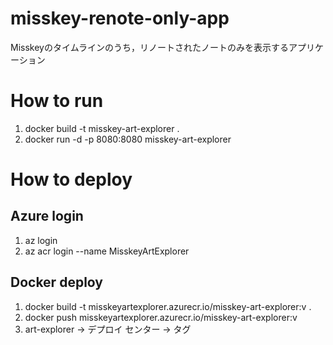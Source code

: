 # misskey-renote-only-app
Misskeyのタイムラインのうち，リノートされたノートのみを表示するアプリケーション

# How to run

1. docker build -t misskey-art-explorer .
2. docker run -d -p 8080:8080 misskey-art-explorer

# How to deploy

## Azure login

1. az login
2. az acr login --name MisskeyArtExplorer

## Docker deploy

1. docker build -t misskeyartexplorer.azurecr.io/misskey-art-explorer:v<version> .
2. docker push misskeyartexplorer.azurecr.io/misskey-art-explorer:v<version>
3. art-explorer -> デプロイ センター -> タグ